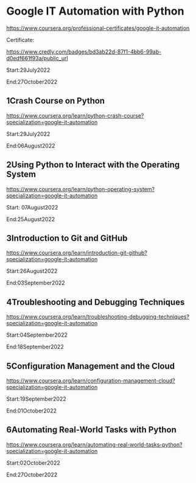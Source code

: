 # Google IT Automation with Python

https://www.coursera.org/professional-certificates/google-it-automation

Certificate:

https://www.credly.com/badges/bd3ab22d-87f1-4bb6-99ab-d0edf661f93a/public_url

Start:29July2022

End:27October2022

## 1Crash Course on Python

https://www.coursera.org/learn/python-crash-course?specialization=google-it-automation

Start:29July2022

End:06August2022

## 2Using Python to Interact with the Operating System

https://www.coursera.org/learn/python-operating-system?specialization=google-it-automation

Start: 07August2022

End:25August2022

## 3Introduction to Git and GitHub

https://www.coursera.org/learn/introduction-git-github?specialization=google-it-automation

Start:26August2022

End:03September2022

## 4Troubleshooting and Debugging Techniques

https://www.coursera.org/learn/troubleshooting-debugging-techniques?specialization=google-it-automation

Start:04September2022

End:18September2022

## 5Configuration Management and the Cloud

https://www.coursera.org/learn/configuration-management-cloud?specialization=google-it-automation

Start:19September2022

End:01October2022

## 6Automating Real-World Tasks with Python

https://www.coursera.org/learn/automating-real-world-tasks-python?specialization=google-it-automation

Start:02October2022

End:27October2022
